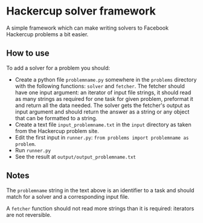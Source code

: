 Hackercup solver framework
==========================

A simple framework which can make writing solvers to Facebook Hackercup problems a bit easier.

How to use
----------

To add a solver for a problem you should:

*  Create a python file `problemname.py` somewhere in the `problems` directory with the following functions: `solver` and
`fetcher`. The fetcher should have one input argument: an iterator of input file strings, it should read as many strings
as required for one task for given problem, preformat it and return all the data needed. The solver gets the fetcher's
output as input argument and should return the answer as a string or any object that can be formatted to a string.
*  Create a text file `input_problemname.txt` in the `input` directory as taken from the Hackercup problem site.
*  Edit the first input in `runner.py`: `from problems import problemname as problem`.
*  Run `runner.py`
*  See the result at `output/output_problemname.txt`

Notes
-----

The `problemname` string in the text above is an identifier to a task and should match for a solver and a corresponding
input file.

A `fetcher` function should not read more strings than it is required: iterators are not reversible.
